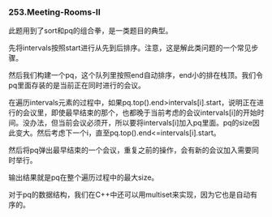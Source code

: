 ### 253.Meeting-Rooms-II

此题用到了sort和pq的组合拳，是一类题目的典型。

先将intervals按照start进行从先到后排序。注意，这是解此类问题的一个常见步骤。

然后我们构建一个pq，这个队列里按照end自动排序，end小的排在栈顶。我们令pq里面存装的是当前正在同时进行的会议。

在遍历intervals元素的过程中，如果pq.top().end>intervals[i].start，说明正在进行的会议里，即使最早结束的那个，也都晚于当前考虑的会议intervals[i]的开始时间。没办法，但当前会议必须开，所以要将intervals[i]加入pq里面。pq的size因此变大。然后考虑下一个i，直至pq.top().end<=intervals[i].start。

然后将pq弹出最早结束的一个会议，重复之前的操作，会有新的会议加入需要同时举行。

输出结果就是pq在整个遍历过程中的最大size。

对于pq的数据结构，我们在C++中还可以用multiset来实现，因为它也是自动有序的。
